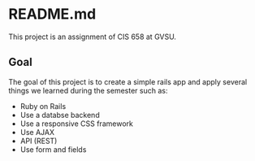 # README.md

This project is an assignment of CIS 658 at GVSU.

## Goal

The goal of this project is to create a simple rails app and apply several things we learned during the semester such as:

   * Ruby on Rails
   * Use a databse backend
   * Use a responsive CSS framework
   * Use AJAX
   * API (REST)
   * Use form and fields

